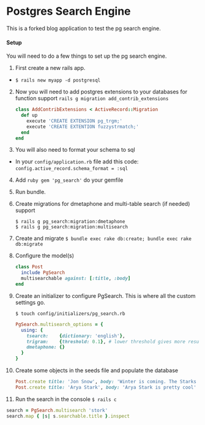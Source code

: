 # Postgres Search Engine
This is a forked blog application to test the pg search engine.

#### Setup
You will need to do a few things to set up the pg search engine.

1. First create a new rails app.
  * ```
    $ rails new myapp -d postgresql
    ```

2. Now you will need to add postgres extensions to your databases for function support
    ``` rails g migration add_contrib_extensions ```

    ```ruby
    class AddContribExtensions < ActiveRecord::Migration
      def up
        execute 'CREATE EXTENSION pg_trgm;'
        execute 'CREATE EXTENTION fuzzystrmatch;'
      end
    end
    ```

3. You will also need to format your schema to sql
  * In your ```config/application.rb``` file add this code: ```config.active_record.schema_format = :sql```

4. Add ```ruby gem 'pg_search'``` do your gemfile

5. Run bundle.

6. Create migrations for dmetaphone and multi-table search (if needed) support

    ```
    $ rails g pg_search:migration:dmetaphone
    $ rails g pg_search:migration:multisearch
    ```

7. Create and migrate
  ```$ bundle exec rake db:create; bundle exec rake db:migrate```

8. Configure the model(s)

    ```ruby
    class Post
      include PgSearch
      multisearchable against: [:title, :body]
    end
    ```

9. Create an initializer to configure PgSearch. This is where all the custom settings go.

    ``` $ touch config/initializers/pg_search.rb ```

    ```ruby
    PgSearch.multisearch_options = {
      using: {
        tsearch:    {dictionary: 'english'},
        trigram:    {threshold: 0.1}, # lower threshold gives more results for incorrect grammar
        dmetaphone: {}
      }
    }
    ```

10. Create some objects in the seeds file and populate the database

    ```ruby
    Post.create title: 'Jon Snow', body: 'Winter is coming. The Starks must prevail!'
    Post.create title: 'Arya Stark', body: 'Arya Stark is pretty cool'
    ```

11. Run the search in the console
  ``` $ rails c ```

  ```ruby
  search = PgSearch.multisearch 'stork'
  search.map { |s| s.searchable.title }.inspect
  ```
